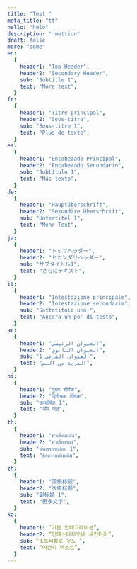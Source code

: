```yaml
---
title: "Test "
meta_title: "tt"
hello: "helo"
description: " mettion"
draft: false
more: "some"
en:
  {
    header1: "Top Header",
    header2: "Secondary Header",
    sub: "Subtitle 1",
    text: "More text",
  }
fr:
  {
    header1: "Titre principal",
    header2: "Sous-titre",
    sub: "Sous-titre 1",
    text: "Plus de texte",
  }
es:
  {
    header1: "Encabezado Principal",
    header2: "Encabezado Secundario",
    sub: "Subtítulo 1",
    text: "Más texto",
  }
de:
  {
    header1: "Hauptüberschrift",
    header2: "Sekundäre Überschrift",
    sub: "Untertitel 1",
    text: "Mehr Text",
  }
ja:
  {
    header1: "トップヘッダー",
    header2: "セカンダリヘッダー",
    sub: "サブタイトル1",
    text: "さらにテキスト",
  }
it:
  {
    header1: "Intestazione principale",
    header2: "Intestazione secondaria",
    sub: "Sottotitolo uno ",
    text: "Ancora un po' di testo",
  }
ar:
  {
    header1: "العنوان الرئيسي",
    header2: "العنوان الثانوي",
    sub: "العنوان الفرعي 1",
    text: "المزيد من النص",
  }
hi:
  {
    header1: "मुख्य शीर्षक",
    header2: "द्वितीयक शीर्षक",
    sub: "उपशीर्षक 1",
    text: "और पाठ",
  }
th:
  {
    header1: "หัวเรื่องหลัก",
    header2: "หัวเรื่องรอง",
    sub: "คำบรรยายย่อย 1",
    text: "ข้อความเพิ่มเติม",
  }
zh:
  {
    header1: "顶级标题",
    header2: "次级标题",
    sub: "副标题 1",
    text: "更多文字",
  }
ko:
  {
    header1: “기본 인테그레이션”,
    header2: “인테스타치오네 세컨더리”,
    sub: “소토티톨로 우노 ”,
    text: “여전히 텍스트”,
  }
---
```

